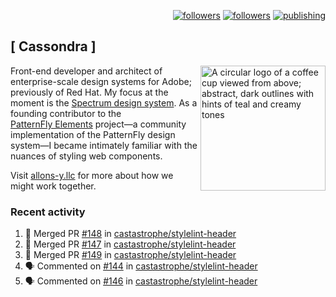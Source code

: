 <p align="right"><a rel="me" href="https://front-end.social/@castastrophe">
    <img alt="followers" title="Follow me on Mastodon" src="https://img.shields.io/mastodon/follow/109297102751309835?domain=https%3A%2F%2Ffront-end.social&label=Follow&logo=mastodon&logoColor=white&style=for-the-badge&labelColor=008080&color=006969"/></a>
  <a href="https://codepen.io/castastrophe/">
    <img alt="followers" title="Follow me on CodePen" src="https://img.shields.io/badge/23-1?color=640464&labelColor=7c007c&style=for-the-badge&logo=codepen&label=Follow"/></a>
<a href="https://castastrophe.medium.com/">
    <img alt="publishing" title="View articles on Medium" src="https://img.shields.io/badge/107-1?color=666&labelColor=444&label=subscribe&logo=medium&logoColor=white&style=for-the-badge"/></a>
</p>

## [&nbsp;Cassondra&nbsp;]

<img align="right" src="https://github-production-user-asset-6210df.s3.amazonaws.com/1840295/253016758-ba468774-1cd3-42c2-8f43-947b5eeb5edf.png" height="200" alt="A circular logo of a coffee cup viewed from above; abstract, dark outlines with hints of teal and creamy tones">

Front-end developer and architect of enterprise-scale design systems for Adobe; previously of Red Hat. My focus at the moment is the [Spectrum design system](https://github.com/adobe/spectrum-css). As a founding contributor to the [PatternFly&nbsp;Elements](https://github.com/patternfly/patternfly-elements) project&mdash;a community implementation of the PatternFly design system&mdash;I became intimately familiar with the nuances of styling web components.

Visit [allons-y.llc](http://allons-y.llc/) for more about how we might work together.

### Recent activity

<!--START_SECTION:activity-->
1. 🎉 Merged PR [#148](https://github.com/castastrophe/stylelint-header/pull/148) in [castastrophe/stylelint-header](https://github.com/castastrophe/stylelint-header)
2. 🎉 Merged PR [#147](https://github.com/castastrophe/stylelint-header/pull/147) in [castastrophe/stylelint-header](https://github.com/castastrophe/stylelint-header)
3. 🎉 Merged PR [#149](https://github.com/castastrophe/stylelint-header/pull/149) in [castastrophe/stylelint-header](https://github.com/castastrophe/stylelint-header)
4. 🗣 Commented on [#144](https://github.com/castastrophe/stylelint-header/pull/144#issuecomment-2622053440) in [castastrophe/stylelint-header](https://github.com/castastrophe/stylelint-header)
5. 🗣 Commented on [#146](https://github.com/castastrophe/stylelint-header/pull/146#issuecomment-2622053321) in [castastrophe/stylelint-header](https://github.com/castastrophe/stylelint-header)
<!--END_SECTION:activity-->
